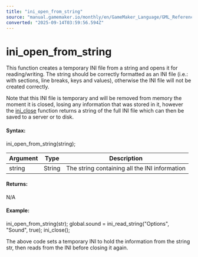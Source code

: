 ```yaml
---
title: "ini_open_from_string"
source: "manual.gamemaker.io/monthly/en/GameMaker_Language/GML_Reference/File_Handling/Ini_Files/ini_open_from_string.htm"
converted: "2025-09-14T03:59:56.594Z"
---
```


# ini\_open\_from\_string

This function creates a temporary INI file from a string and opens it for reading/writing. The string should be correctly formatted as an INI file (i.e.: with sections, line breaks, keys and values), otherwise the INI file will not be created correctly.

Note that this INI file is temporary and will be removed from memory the moment it is closed, losing any information that was stored in it, however the [ini\_close](ini_close.md) function returns a string of the full INI file which can then be saved to a server or to disk.

#### Syntax:

ini\_open\_from\_string(string);

| Argument | Type | Description |
| --- | --- | --- |
| string | String | The string containing all the INI information |

#### Returns:

N/A

#### Example:

ini\_open\_from\_string(str);
global.sound = ini\_read\_string("Options", "Sound", true);
ini\_close();

The above code sets a temporary INI to hold the information from the string str, then reads from the INI before closing it again.